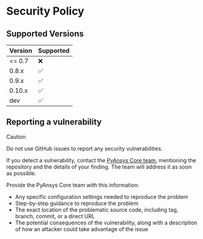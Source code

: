 <!--
Copyright (C) 2023 ANSYS, Inc. and/or its affiliates.
SPDX-License-Identifier: MIT


Permission is hereby granted, free of charge, to any person obtaining a copy
of this software and associated documentation files (the "Software"), to deal
in the Software without restriction, including without limitation the rights
to use, copy, modify, merge, publish, distribute, sublicense, and/or sell
copies of the Software, and to permit persons to whom the Software is
furnished to do so, subject to the following conditions:

The above copyright notice and this permission notice shall be included in all
copies or substantial portions of the Software.

THE SOFTWARE IS PROVIDED "AS IS", WITHOUT WARRANTY OF ANY KIND, EXPRESS OR
IMPLIED, INCLUDING BUT NOT LIMITED TO THE WARRANTIES OF MERCHANTABILITY,
FITNESS FOR A PARTICULAR PURPOSE AND NONINFRINGEMENT. IN NO EVENT SHALL THE
AUTHORS OR COPYRIGHT HOLDERS BE LIABLE FOR ANY CLAIM, DAMAGES OR OTHER
LIABILITY, WHETHER IN AN ACTION OF CONTRACT, TORT OR OTHERWISE, ARISING FROM,
OUT OF OR IN CONNECTION WITH THE SOFTWARE OR THE USE OR OTHER DEALINGS IN THE
SOFTWARE.
-->

# Security Policy

## Supported Versions

| Version | Supported          |
| ------- | ------------------ |
| <= 0.7  | :x:                |
| 0.8.x   | :white_check_mark: |
| 0.9.x   | :white_check_mark: |
| 0.10.x  | :white_check_mark: |
| dev     | :white_check_mark: |

 ## Reporting a vulnerability

 > [!CAUTION]
 > Do not use GitHub issues to report any security vulnerabilities.

 If you detect a vulnerability, contact the [PyAnsys Core team](mailto:pyansys.core@ansys.com),
 mentioning the repository and the details of your finding. The team will address it as soon as possible.

Provide the PyAnsys Core team with this information:

 - Any specific configuration settings needed to reproduce the problem
 - Step-by-step guidance to reproduce the problem
 - The exact location of the problematic source code, including tag, branch, commit, or a direct URL
 - The potential consequences of the vulnerability, along with a description of how an attacker could take advantage of the issue
